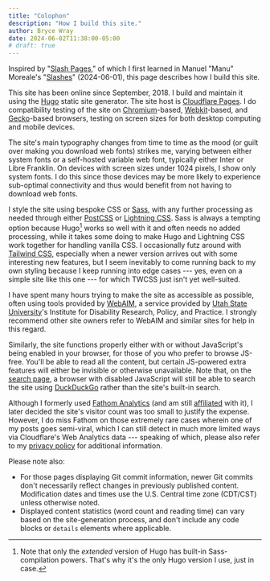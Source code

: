 ```yaml
---
title: "Colophon"
description: "How I build this site."
author: Bryce Wray
date: 2024-06-02T11:38:00-05:00
# draft: true
---
```


Inspired by "[Slash Pages](https://slashpages.net/)," of which I first learned in Manuel "Manu" Moreale's "[Slashes](https://manuelmoreale.com/slashes)" (<span class="nobrk">2024-06-01</span>), this page describes how I build this site.

<!--more-->

This site has been online since September, 2018. I build and maintain it using the [Hugo](https://gohugo.io) static site generator. The site host is [Cloudflare Pages](https://pages.cloudflare.com). I do compatibility testing of the site on [Chromium](https://www.chromium.org/Home/)-based, [Webkit](https://webkit.org)-based, and [Gecko](https://developer.mozilla.org/en-US/docs/Glossary/Gecko)-based browsers, testing on screen sizes for both desktop computing and mobile devices.

The site's main typography changes from time to time as the mood (or guilt over making you download web fonts) strikes me, varying between either system fonts or a self-hosted variable web font, typically either Inter or Libre Franklin. On devices with screen sizes under 1024 pixels, I show only system fonts. I do this since those devices may be more likely to experience sub-optimal connectivity and thus would benefit from not having to download web fonts.

I style the site using bespoke CSS or [Sass](https://sass-lang.com), with any further processing as needed through either [PostCSS](https://postcss.org) or [Lightning CSS](https://lightningcss.dev). Sass is always a tempting option because Hugo[^extended] works so well with it and often needs no added processing, while it takes some doing to make Hugo and Lightning CSS work together for handling vanilla CSS. I occasionally futz around with [Tailwind CSS](https://tailwindcss.com), especially when a newer version arrives out with some interesting new features, but I seem inevitably to come running back to my own styling because I keep running into edge cases --- yes, even on a simple site like this one --- for which TWCSS just isn't yet well-suited.

[^extended]: Note that only the *extended* version of Hugo has built-in Sass-compilation powers. That's why it's the only Hugo version I use, just in case.

I have spent many hours trying to make the site as accessible as possible, often using tools provided by [WebAIM](https://webaim.org/), a service provided by [Utah State University](https://usu.edu)'s Institute for Disability Research, Policy, and Practice. I strongly recommend other site owners refer to WebAIM and similar sites for help in this regard.

Similarly, the site functions properly either with or without JavaScript's being enabled in your browser, for those of you who prefer to browse JS-free. You'll be able to read all the content, but certain JS-powered extra features will either be invisible or otherwise unavailable. Note that, on the [search page](/search/), a browser with disabled JavaScript will still be able to search the site using [DuckDuckGo](https://duckduckgo.com) rather than the site's built-in search.

Although I formerly used [Fathom Analytics](https://usefathom.com) (and am still [affiliated](https://usefathom.com/ref/ZKHYWX) with it), I later decided the site's visitor count was too small to justify the expense. However, I do miss Fathom on those extremely rare cases wherein one of my posts goes semi-viral, which I can still detect in much more limited ways via Cloudflare's Web Analytics data --- speaking of which, please also refer to my [privacy policy](/privacy/) for additional information.

Please note also:

- For those pages displaying Git commit information, newer Git commits don't necessarily reflect changes in previously published content. Modification dates and times use the U.S. Central time zone (CDT/CST) unless otherwise noted.
- Displayed content statistics (word count and reading time) can vary based on the site-generation process, and don't include any code blocks or `details` elements where applicable.
